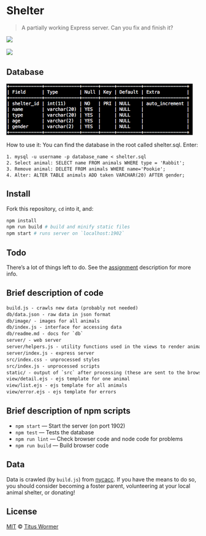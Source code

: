 <!-- lint disable no-html -->

# Shelter

> A partially working Express server.
> Can you fix and finish it?

![](screenshot.png)

![](screenshot-detail.png)

## Database 
![](database.png) 

How to use it:
You can find the database in the root called shelter.sql.
Enter:
```
1. mysql -u username -p database_name < shelter.sql
2. Select animal: SELECT name FROM animals WHERE type = 'Rabbit';
3. Remove animal: DELETE FROM animals WHERE name='Pookie';
4. Alter: ALTER TABLE animals ADD taken VARCHAR(20) AFTER gender;
```

## Install

Fork this repository, `cd` into it, and:

```bash
npm install
npm run build # build and minify static files
npm start # runs server on `localhost:1902`
```

## Todo

There’s a lot of things left to do.
See the [assignment][] description for more info.

## Brief description of code

```txt
build.js - crawls new data (probably not needed)
db/data.json - raw data in json format
db/image/ - images for all animals
db/index.js - interface for accessing data
db/readme.md - docs for `db`
server/ - web server
server/helpers.js - utility functions used in the views to render animals
server/index.js - express server
src/index.css - unprocessed styles
src/index.js - unprocessed scripts
static/ - output of `src` after processing (these are sent to the browser)
view/detail.ejs - ejs template for one animal
view/list.ejs - ejs template for all animals
view/error.ejs - ejs template for errors
```

## Brief description of npm scripts

*   `npm start` — Start the server (on port 1902)
*   `npm test` — Tests the database
*   `npm run lint` — Check browser code and node code for problems
*   `npm run build` — Build browser code

## Data

Data is crawled (by `build.js`) from [nycacc][].
If you have the means to do so, you should consider becoming a foster parent,
volunteering at your local animal shelter, or donating!

## License

[MIT][] © [Titus Wormer][author]

[mit]: license

[author]: http://wooorm.com

[assignment]: https://github.com/cmda-be/course-17-18/blob/master/week-4.md#shelter

[nycacc]: http://nycacc.org
